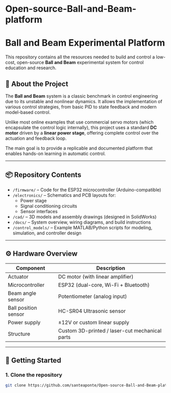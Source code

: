 # Open-source-Ball-and-Beam-platform

# Ball and Beam Experimental Platform

This repository contains all the resources needed to build and control a low-cost, open-source **Ball and Beam** experimental system for control education and research.

## 🧠 About the Project

The **Ball and Beam** system is a classic benchmark in control engineering due to its unstable and nonlinear dynamics. It allows the implementation of various control strategies, from basic PID to state feedback and modern model-based control.

Unlike most online examples that use commercial servo motors (which encapsulate the control logic internally), this project uses a standard **DC motor** driven by a **linear power stage**, offering complete control over the actuation and feedback loop.

The main goal is to provide a replicable and documented platform that enables hands-on learning in automatic control.

---

## 📦 Repository Contents

- `/firmware/` – Code for the ESP32 microcontroller (Arduino-compatible)
- `/electronics/` – Schematics and PCB layouts for:
  - Power stage
  - Signal conditioning circuits
  - Sensor interfaces
- `/cad/` – 3D models and assembly drawings (designed in SolidWorks)
- `/docs/` – System overview, wiring diagrams, and build instructions
- `/control_models/` – Example MATLAB/Python scripts for modeling, simulation, and controller design

---

## ⚙️ Hardware Overview

| Component            | Description                                 |
|---------------------|---------------------------------------------|
| Actuator             | DC motor (with linear amplifier)           |
| Microcontroller      | ESP32 (dual-core, Wi-Fi + Bluetooth)       |
| Beam angle sensor    | Potentiometer (analog input)               |
| Ball position sensor | HC-SR04 Ultrasonic sensor                  |
| Power supply         | ±12V or custom linear supply               |
| Structure            | Custom 3D-printed / laser-cut mechanical parts |

---

## 🚀 Getting Started

### 1. Clone the repository
```bash
git clone https://github.com/santeaponte/Open-source-Ball-and-Beam-platform
